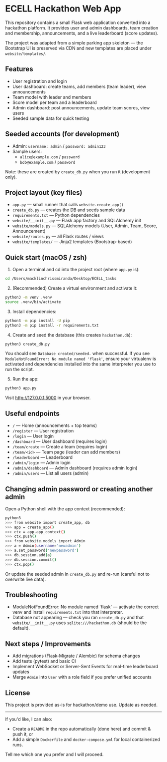 # ECELL Hackathon Web App

This repository contains a small Flask web application converted into a hackathon platform.
It provides user and admin dashboards, team creation and membership, announcements, and a live leaderboard (score updates).

The project was adapted from a simple parking app skeleton — the Bootstrap UI is preserved via CDN and new templates are placed under `website/templates/`.

## Features

- User registration and login
- User dashboard: create teams, add members (team leader), view announcements
- Team model with leader and members
- Score model per team and a leaderboard
- Admin dashboard: post announcements, update team scores, view users
- Seeded sample data for quick testing

## Seeded accounts (for development)

- Admin: `username: admin` / `password: admin123`
- Sample users:
  - `alice@example.com` / `password`
  - `bob@example.com` / `password`

Note: these are created by `create_db.py` when you run it (development only).

## Project layout (key files)

- `app.py` — small runner that calls `website.create_app()`
- `create_db.py` — creates the DB and seeds sample data
- `requirements.txt` — Python dependencies
- `website/__init__.py` — Flask app factory and SQLAlchemy init
- `website/models.py` — SQLAlchemy models (User, Admin, Team, Score, Announcement)
- `website/routes.py` — all Flask routes / views
- `website/templates/` — Jinja2 templates (Bootstrap-based)

## Quick start (macOS / zsh)

1. Open a terminal and cd into the project root (where `app.py` is):

```bash
cd /Users/macklinchrissmiranda/Desktop/ECELL_tasks
```

2. (Recommended) Create a virtual environment and activate it:

```bash
python3 -m venv .venv
source .venv/bin/activate
```

3. Install dependencies:

```bash
python3 -m pip install -U pip
python3 -m pip install -r requirements.txt
```

4. Create and seed the database (this creates `hackathon.db`):

```bash
python3 create_db.py
```

You should see `Database created/seeded.` when successful. If you see `ModuleNotFoundError: No module named 'flask'`, ensure your virtualenv is activated and dependencies installed into the same interpreter you use to run the script.

5. Run the app:

```bash
python3 app.py
```

Visit http://127.0.0.1:5000 in your browser.

## Useful endpoints

- `/` — Home (announcements + top teams)
- `/register` — User registration
- `/login` — User login
- `/dashboard` — User dashboard (requires login)
- `/team/create` — Create a team (requires login)
- `/team/<id>` — Team page (leader can add members)
- `/leaderboard` — Leaderboard
- `/admin/login` — Admin login
- `/admin/dashboard` — Admin dashboard (requires admin login)
- `/admin/users` — List all users (admin)

## Changing admin password or creating another admin

Open a Python shell with the app context (recommended):

```bash
python3
>>> from website import create_app, db
>>> app = create_app()
>>> ctx = app.app_context()
>>> ctx.push()
>>> from website.models import Admin
>>> a = Admin(username='newadmin')
>>> a.set_password('newpassword')
>>> db.session.add(a)
>>> db.session.commit()
>>> ctx.pop()
```

Or update the seeded admin in `create_db.py` and re-run (careful not to overwrite live data).

## Troubleshooting

- ModuleNotFoundError: No module named 'flask' — activate the correct venv and install `requirements.txt` into that interpreter.
- Database not appearing — check you ran `create_db.py` and that `website/__init__.py` uses `sqlite:///hackathon.db` (should be the default).

## Next steps / Improvements

- Add migrations (Flask-Migrate / Alembic) for schema changes
- Add tests (pytest) and basic CI
- Implement WebSocket or Server-Sent Events for real-time leaderboard updates
- Merge `Admin` into `User` with a role field if you prefer unified accounts

## License

This project is provided as-is for hackathon/demo use. Update as needed.

---

If you'd like, I can also:
- Create a `README` in the repo automatically (done here) and commit & push it, or
- Add a simple `Dockerfile` and `docker-compose.yml` for local containerized runs.

Tell me which one you prefer and I will proceed.
